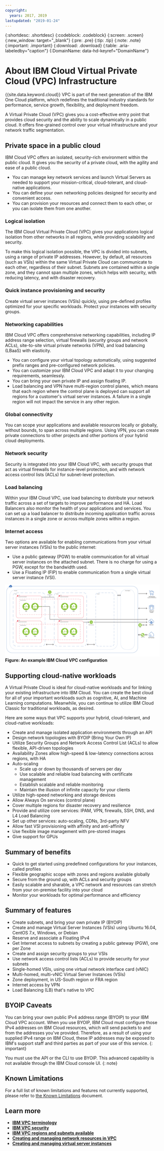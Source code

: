 ```yaml
---
copyright:
  years: 2017, 2019
lastupdated: "2019-01-24"
---
```


{:shortdesc: .shortdesc}
{:codeblock: .codeblock}
{:screen: .screen}
{:new_window: target="_blank"}
{:pre: .pre}
{:tip: .tip}
{:note: .note}
{:important: .important}
{:download: .download}
{:table: .aria-labeledby="caption"}
{:DomainName: data-hd-keyref="DomainName"}

# About IBM Cloud Virtual Private Cloud (VPC) Infrastructure

{{site.data.keyword.cloud}} VPC is part of the next generation of the IBM One Cloud platform, which redefines the traditional industry standards for performance, service growth, flexibility, and deployment freedom.

A Virtual Private Cloud (VPC) gives you a cost-effective entry point that provides cloud security and the ability to scale dynamically in a public cloud. It offers fine-grained control over your virtual infrastructure and your network traffic segmentation.

## Private space in a public cloud
IBM Cloud VPC offers an isolated, security-rich environment within the public cloud. It gives you the security of a private cloud, with the agility and ease of a public cloud.

 * You can manage key network services and launch Virtual Servers as needed to support your mission-critical, cloud-tolerant, and cloud-native applications.
 * You can define your own networking policies designed for security and convenient access.
 * You can provision your resources and connect them to each other, or you can isolate them from one another.

### Logical isolation
The IBM Cloud Virtual Private Cloud (VPC) gives your applications logical isolation from other networks in all regions, while providing scalability and security.

To make this logical isolation possible, the VPC is divided into subnets, using a range of private IP addresses. However, by default, all resources (such as VSIs) within the same Virtual Private Cloud can communicate to each other, regardless of their subnet. Subnets are contained within a single zone, and they cannot span multiple zones, which helps with security, with reducing latency, and with disaster recovery.

### Quick instance provisioning and security

Create virtual server instances (VSIs) quickly, using pre-defined profiles optimized for your specific workloads. Protect your instances with security groups.

### Networking capabilities
IBM Cloud VPC offers comprehensive networking capabilities, including IP address range selection, virtual firewalls (security groups and network ACLs), site-to-site virtual private networks (VPN), and load balancing (LBaaS) with elasticity.

 * You can configure your virtual topology automatically, using suggested prefix ranges and pre-configured network policies.
 * You can customize your IBM Cloud VPC and adapt it to your changing requirements, seamlessly.
 * You can bring your own private IP and assign floating IP.
 * Load balancing and VPN have multi-region control planes, which means that each region where the control plane is deployed can support all regions for a customer's virtual server instances. A failure in a single region will not impact the service in any other region.

### Global connectivity
You can scope your applications and available resources locally or globally, without bounds, to span across multiple regions. Using VPN, you can create private connections to other projects and other portions of your hybrid cloud deployments.

### Network security
Security is integrated into your IBM Cloud VPC, with security groups that act as virtual firewalls for instance-level protection, and with network access control lists (ACLs) for subnet-level protection.

### Load balancing
Within your IBM Cloud VPC, use load balancing to distribute your network traffic across a set of targets to improve performance and HA. Load Balancers also monitor the health of your applications and services. You can set up a load balancer to distribute incoming application traffic across instances in a single zone or across multiple zones within a region.

### Internet access
Two options are available for enabling communications from your virtual server instances (VSIs) to the public internet:
* Use a public gateway (PGW) to enable communication for all virtual server instances on the attached subnet. There is no charge for using a PGW, except for the bandwidth used.
* Use a Floating IP (FIP) to enable communication from a single virtual server instance (VSI).

![IBM Cloud VPC](images/vpc-experience.png)
**Figure: An example IBM Cloud VPC configuration**

## Supporting cloud-native workloads

A Virtual Private Cloud is ideal for cloud-native workloads and for linking your existing infrastructure into IBM Cloud. You can create the best cloud for all of your important workloads such as cognitive, AI, and Machine Learning computations. Meanwhile, you can continue to utilize IBM Cloud Classic for traditional workloads, as desired.

Here are some ways that VPC supports your hybrid, cloud-tolerant, and cloud-native workloads:

 * Create and manage isolated application environments through an API
 * Design network topologies with BYOIP (Bring Your Own IP)
 * Utilize Security Groups and Network Access Control List (ACLs) to allow flexible, API-driven topologies
 * Availability Zones allow high-speed & low-latency connections across regions, with HA
 * Auto-scaling
   * Scale up or down by thousands of servers per day
   * Use scalable and reliable load balancing with certificate management
   * Establish scalable and reliable monitoring
   * Maintain the illusion of infinite capacity for your clients
 * Utilize high-speed networking and storage devices
 * Allow Always On services (control plane)
 * Cover multiple regions for disaster recovery and resilience
 * Provide and utilize core services:  IPAM, VPN, firewalls, SSH, DNS, and L4 Load Balancing
 * Set up other services: auto-scaling, CDNs, 3rd-party NFV
 * Allow fast VSI provisioning with affinity and anti-affinity
 * Use flexible image management with pre-stored images
 * Give support for GPUs

## Summary of benefits

 * Quick to get started using predefined configurations for your instances, called profiles
 * Flexible geographic scope with zones and regions available globally
 * Secure from the ground up, with ACLs and security groups
 * Easily scalable and sharable, a VPC network and resources can stretch from your on-premise facility into your cloud
 * Monitor your workloads for optimal performance and efficiency

## Summary of features

  * Create subnets, and bring your own private IP (BYOIP)
  * Create and manage Virtual Server Instances (VSIs) using Ubuntu 16.04, CentOS 7.x, Windows, or Debian
  * Reserve and associate a Floating IPv4
  * Get Internet access to subnets by creating a public gateway (PGW), one per Zone
  * Create and assign security groups to your VSIs
  * Use network access control lists (ACLs) to provide security for your subnets
  * Single-homed VSIs, using one virtual network interface card (vNIC)
  * Multi-homed, multi-vNIC Virtual Server Instances (VSIs)
  * Zone deployment, in US-South region or FRA region
  * Internet access by VPN
  * Load Balancing (LB) that's native to VPC

## BYOIP Caveats

You can bring your own public IPv4 address range (BYOIP) to your IBM Cloud VPC account. When you use BYOIP, IBM Cloud must configure those IPv4 addresses on IBM Cloud resources, which will send packets to and from the addresses you've provided. Therefore, as a result of using your supplied IPv4 range on IBM Cloud, these IP addresses may be exposed to IBM's support staff and third parties as part of your use of this service.
{: important}

You must use the API or the CLI to use BYOIP. This advanced capability is not available through the IBM Cloud console UI.
{: note}

## Known Limitations
 
For a full list of known limitations and features not currently supported, please refer to [the Known Limitations](known-limitations.html) document.

## Learn more
  
* [**IBM VPC terminology**](/docs/infrastructure/vpc/glossary.html)
* [**IBM VPC security**](/docs/infrastructure/vpc-network/vpc-security.html)
* [**IBM VPC regions and subnets available**](/docs/infrastructure/vpc-network/vpc-regions-and-subnets.html)
* [**Creating and managing network resources in VPC**](/docs/infrastructure/vpc/create-manage-network.html)
* [**Creating and managing virtual server instances**](/docs/infrastructure/vpc/create-manage-vsi.html)
